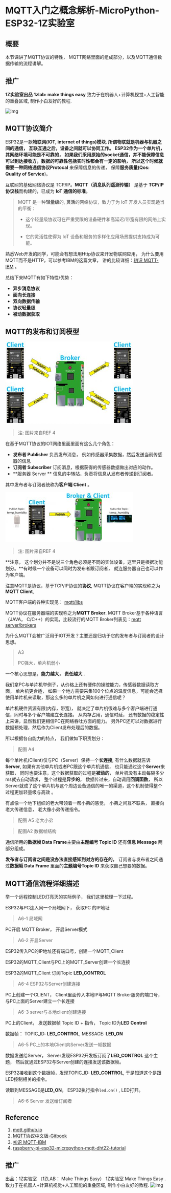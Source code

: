 # MQTT入门之概念解析-MicroPython-ESP32-1Z实验室

## 概要

本节课讲了MQTT协议的特性， MQTT网络里面的组成部分，以及MQTT通信数据传输的流程讲解。

## 推广

**1Z实验室出品**
**1zlab: make things easy** 致力于在机器人+计算机视觉+人工智能的重叠区域, 制作小白友好的教程.


![img](https://upload-images.jianshu.io/upload_images/1199728-589a80ff77f380d8.png?imageMogr2/auto-orient/strip%7CimageView2/2/w/1000)




## MQTT协议简介

ESP32是一款**物联网(IOT, internet of things)**模块.  所谓物联就是机器与机器之间的通信， 互联互通之后，设备之间就可以协同工作。 ESP32作为一个单片机，其网络环境可能是不可靠的， 如果我们采用原始的socket通信，并不能保障信息可以到达接收方，数据的可靠性包括实时性都会有一定的影响， 所以这个时候就需要一种**网络通信协议Protocal** 来保障信息的传递， 保障**服务质量(Qos: Quality of Service**)。

互联网的基础网络协议是 TCP/IP。**MQTT（消息队列遥测传输）** 是基于 **TCP/IP 协议栈**而构建的，已成为 **IoT 通信的标准**。



> MQTT 是一种**轻量级**的,  **灵活**的网络协议，致力于为 IoT 开发人员实现适当的平衡： 
> - 这个轻量级协议可在严重受限的设备硬件和高延迟/带宽有限的网络上实现。 
>
> - 它的灵活性使得为 IoT 设备和服务的多样化应用场景提供支持成为可能。 

熟悉Web开发的同学，可能会有想法用Http协议来开发物联网应用， 为什么要用MQTT而不是HTTP，可以参考IBM的这篇文章， 讲的比较详细：[初识 MQTT-IBM](https://www.ibm.com/developerworks/cn/iot/iot-mqtt-why-good-for-iot/index.html) 。



总结下来MQTT有如下特性/优势：

- **异步消息协议**
- **面向长连接**
- **双向数据传输**
- **协议轻量级** 
- **被动数据获取**



## MQTT的发布和订阅模型



![MQTT_DHT_02-400x258](./image/MQTT_DHT_02-400x258.jpg)

> 注: 图片来自REF 4



在基于MQTT协议的IOT网络里面里面有这么几个角色：

* **发布者 Publisher**  负责发布消息， 例如传感器采集数据，然后发送当前传感器的信息
* **订阅者 Subscriber** 订阅消息，根据获得的传感器数据做出对应的动作。
* **服务器 Server ** 信息的中转站，负责将信息从发布者传递到订阅者。

其中发布者与订阅者统称为**客户端 Client** 。



![MQTT_DHT_01-400x157](./image/MQTT_DHT_01-400x157.jpg)

> 注: 图片来自REF 4

**注意， 这个划分并不是说三个角色必须是不同的实体设备，这里只是根据功能划分。**有时候一个设备可以同时为发布者跟订阅者， 就连服务器自己也可以作为客户端。



注意MQTT是协议，基于TCP/IP协议的**协议**, MQTT协议在客户端的实现称之为**MQTT Client**,

MQTT客户端的各种实现见： [mqtt/libs](https://github.com/mqtt/mqtt.github.io/wiki/libraries)



MQTT协议在服务器端的实现称之为**MQTT Broker**.   MQTT Broker基于各种语言（JAVA， C/C++）的实现，比较流行的MQTT Broker列表见：[mqtt server/brokers](https://github.com/mqtt/mqtt.github.io/wikiservers)



为什么MQTT会被广泛用于IOT开发？主要还是归功于它的发布者与订阅者的设计思想。



> A3 
>
>  PC强大，单片机弱小



一个核心思想是，**能力越大， 责任越大** . 

我们拿PC与单片机举例子，从价格上还有硬件的操控能力，传感器数据读取方面， 单片机更合适， 如果一个地方需要采集100个位点的温度信息，可能会选择使用单片机来读取，那这么多的单片机之间如何进行通信呢？

单片机硬件资源有限(内存，带宽)， 就决定了单片机很难与多个客户端进行通信，同时与多个客户端建立长连接。 从内存占用，通信时延， 还有数据的稳定性上来讲，显然我们更相信PC在网络吞吐方面的能力。  另外PC还可以对数据进行数据预处理，然后作为Client发布处理后的数据。



所以根据各自能力的特点， 我们做如下职责划分：

> 配图 A4

每个单片机(Client)仅与PC（Server）保持一个**长连接**, 有什么数据就告诉**Server**,  如果有其他单片机或者PC跟这个单片机通信， 也只能通过这个**Server**来获取， 同时也要注意，这个数据获取的过程是**被动的**， 单片机没有主动每隔多少ms就去自动请求， 整个过程是**异步的**， 数据传过来，自动调用**回调函数**， 所以Server就成了这个单片机与这个周边设备通信的唯一的渠道，这个机制使得整个过程更加轻量级与高效 。 



有点像一个地下组织的老大带领着一帮小弟的感觉， 小弟之间互不联系， 直接向老大传递信息， 老大像小弟传递指令。

> 配图 A5 老大小弟





> 配图A2  数据帧结构

通信所用的**数据帧 Data Frame**主要由**主题编号 Topic ID** 还有**信息 Message** 两部分组成。

**发布者与订阅者之间是没办法直接感知到对方的存在的**， 订阅者与发布者之间通过**数据帧 Data Frame** 里面的**主题编号Topic ID** 来获取自己想要的数据。





## MQTT通信流程详细描述

举一个远程控制LED灯亮灭的实际例子， 我们这里梳理一下过程。



ESP32与PC连入同一个局域网下， 获取PC 的IP地址

> A6-1  局域网



PC开启 MQTT Broker， 开启Server模式

> A6-2 开启Server



ESP32传入PC的IP地址还有端口号，创建一个MQTT_Client

ESP32的MQTT_Client与PC上的MQTT_Server创建一个长连接

ESP32的MQTT_Client 订阅Topic **LED_CONTROL**

> A6-4 ESP32与Server创建连接



PC上创建一个CLIENT， Client里面传入本地IP与MQTT Broker服务的端口号， 与PC上面的Server建立一个长连接

> A6-3 server与本地client创建连接



PC上的Client， 发送数据帧  Topic ID + 指令， Topic ID为**LED Control**

数据帧： TOPIC_ID: **LED_CONTROL**,  MESSAGE: **LED_ON**

> A6-5 PC上的本地Client向Server发送一帧数据



数据发送给Server， Server发现ESP32开发板订阅了**LED_CONTROL** 这个主题， 然后就通过ESP32与Server创建的连接发送该数据帧。

ESP32接收到这个数据帧，发现TOPIC_ID: **LED_CONTROL**, 于是知道这个是跟LED控制相关的指令。

读取到MESSAGE是**LED_ON**， ESP32执行指令`led.on()` , LED打开。

> A6-6 Server 发送给订阅者



## Reference

1. [mqtt.github.io](mqtt.github.io)
2. [MQTT协议中文版-Gitbook](https://mcxiaoke.gitbooks.io/mqtt-cn/content/mqtt/01-Introduction.html)
3. [初识 MQTT-IBM](https://www.ibm.com/developerworks/cn/iot/iot-mqtt-why-good-for-iot/index.html)
4. [raspberry-pi-esp32-micropython-mqtt-dht22-tutorial](https://www.rototron.info/raspberry-pi-esp32-micropython-mqtt-dht22-tutorial/)


## 推广

出品：1Z实验室 （1ZLAB： Make Things Easy）
1Z实验室 Make Things Easy . 致力于在机器人+计算机视觉+人工智能的重叠区域, 制作小白友好的教程.
![img](https://upload-images.jianshu.io/upload_images/1199728-589a80ff77f380d8.png?imageMogr2/auto-orient/strip%7CimageView2/2/w/1000)